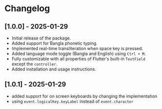 # Changelog

## [1.0.0] - 2025-01-29
- Initial release of the package.
- Added support for Bangla phonetic typing.
- Implemented real-time transliteration when space key is pressed.
- Added language mode toggle (Bangla and English) using `Ctrl + M`.
- Fully customizable with all properties of Flutter's built-in `TextField` except the `controller`.
- Added installation and usage instructions.

## [1.0.1] - 2025-01-29
- added support for on screen keyboards by changing the implementation
- using `event.logicalKey.keyLabel` instead of `event.character`
